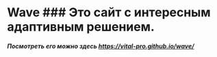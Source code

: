 # Wave ### Это сайт с интересным адаптивным решением.
 ##### Посмотреть его можно здесь https://vital-pro.github.io/wave/

